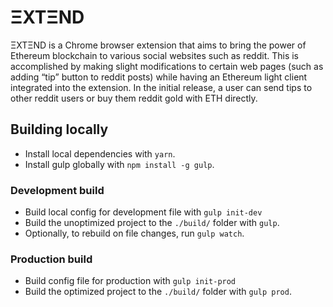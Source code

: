 # ΞXTΞND

ΞXTΞND is a Chrome browser extension that aims to bring the power of Ethereum blockchain to various social websites such as reddit. This is accomplished by making slight modifications to certain web pages (such as adding “tip” button to reddit posts) while having an Ethereum light client integrated into the extension. In the initial release, a user can send tips to other reddit users or buy them reddit gold with ETH directly.

## Building locally

 - Install local dependencies with `yarn`.
 - Install gulp globally with `npm install -g gulp`.

### Development build

 - Build local config for development file with `gulp init-dev`
 - Build the unoptimized project to the `./build/` folder with `gulp`.
 - Optionally, to rebuild on file changes, run `gulp watch`.

### Production build
 - Build config file for production with `gulp init-prod`
 - Build the optimized project to the `./build/` folder with `gulp prod`.
